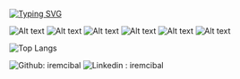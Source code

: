 
[![Typing SVG](https://readme-typing-svg.demolab.com?font=Fira+Code&pause=1000&center=true&width=435&lines=Full+Stack+Web+Developer;Assistant+Instructor+)](https://git.io/typing-svg)

![Alt text](<https://img.shields.io/badge/C%20Sharp-239120.svg?style=for-the-badge&logo=C-Sharp&logoColor=white>) ![Alt text](<https://img.shields.io/badge/JavaScript-F7DF1E.svg?style=for-the-badge&logo=JavaScript&logoColor=black>) ![Alt text](<https://img.shields.io/badge/java-%23ED8B00.svg?style=for-the-badge&logo=java&logoColor=white>) ![Alt text](<https://img.shields.io/badge/TypeScript-3178C6.svg?style=for-the-badge&logo=TypeScript&logoColor=white>) ![Alt text](<https://img.shields.io/badge/Spring-6DB33F.svg?style=for-the-badge&logo=Spring&logoColor=white>) ![Alt text](<https://img.shields.io/badge/.NET-512BD4.svg?style=for-the-badge&logo=dotnet&logoColor=white>)

![Top Langs](https://github-readme-stats.vercel.app/api/top-langs/?username=iremcibal&layout=compact)

![Github: iremcibal](<https://img.shields.io/badge/GitHub-181717.svg?style=for-the-badge&logo=GitHub&logoColor=white>) ![Linkedin : iremcibal](<https://img.shields.io/badge/LinkedIn-0A66C2.svg?style=for-the-badge&logo=LinkedIn&logoColor=white&link=https://www.linkedin.com/in/iremcibal>)
